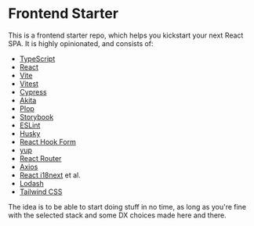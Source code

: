# Frontend Starter

This is a frontend starter repo, which helps you kickstart your next React SPA.
It is highly opinionated, and consists of:

* [TypeScript](https://www.typescriptlang.org/)
* [React](https://reactjs.org/)
* [Vite](https://vitejs.dev/)
* [Vitest](https://vitest.dev)
* [Cypress](https://cypress.io/)
* [Akita](https://opensource.salesforce.com/akita/)
* [Plop](https://plopjs.com/)
* [Storybook](https://storybook.js.org/)
* [ESLint](https://eslint.org/)
* [Husky](https://typicode.github.io/husky/)
* [React Hook Form](https://react-hook-form.com/)
* [yup](https://github.com/jquense/yup)
* [React Router](https://reactrouter.com/)
* [Axios](https://axios-http.com/)
* [React i18next](https://react.i18next.com/) et al.
* [Lodash](https://lodash.com/)
* [Tailwind CSS](https://tailwindcss.com/)

The idea is to be able to start doing stuff in no time, as long as you're fine with the selected stack
and some DX choices made here and there.
